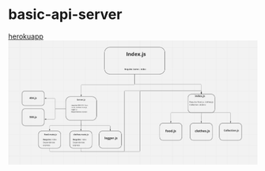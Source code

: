 # basic-api-server

[herokuapp](https://api-server-ahmadijmail.herokuapp.com/)
![UML](./api-server-uml.png)


